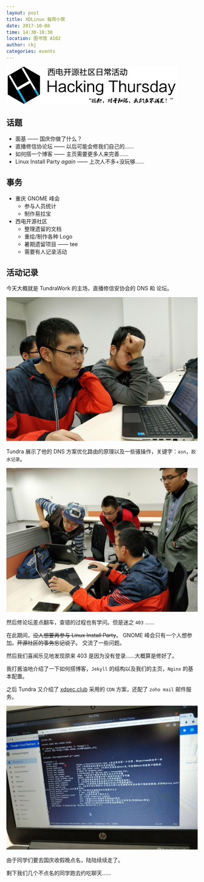 ```yaml
---
layout: post
title: XDLinux 每周小聚
date: 2017-10-08
time: 14:30-18:30
location: 图书馆 A102
author: ckj
categories: events
---
```

![Hacking Thursday](/picture/h4/h4.png)

## 话题

* 面基 —— 国庆你做了什么？
* 直播修信协论坛 —— 以后可能会修我们自己的……
* 如何搭一个博客 —— 主页需要更多人来完善……
* Linux Install Party *again* —— 上次人不多+没玩够……

## 事务

* 重庆 GNOME 峰会
  * 参与人员统计
  * 制作易拉宝
* 西电开源社区
  * 整理遗留的文档
  * 重绘/制作各种 Logo
  * 暑期遗留项目 —— tee
  * 需要有人记录活动

## 活动记录

今天大概就是 TundraWork 的主场，直播修信安协会的 DNS 和 论坛。

![tundra](/picture/h4/2017-10-08_1.jpg)

Tundra 展示了他的 DNS 方案优化路由的原理以及一些骚操作，关键字：`asn`，`胶水记录`。

![demonstrating](/picture/h4/2017-10-08_2.jpg)

然后修论坛差点翻车，查错的过程也有学问。但是迷之 `403` ……

在此期间，~~没人想要再参与 Linux Install Party~~。
GNOME 峰会只有一个人想参加。~~开源社区的事务忘记说了~~。
交流了一些问题。

然后我们喜闻乐见地发现原来 403 是因为没有登录……大概算是修好了。

我打酱油地介绍了一下如何搭博客，`Jekyll` 的结构以及我们的主页，`Nginx` 的基本配置。

之后 Tundra 又介绍了 [xdsec.club](http://xdsec.club) 采用的 `CDN` 方案，还配了 `zoho mail` 邮件服务。

![proxy_pass](/picture/h4/2017-10-08_3.jpg)

由于同学们要去国庆收假晚点名，陆陆续续走了。

剩下我们几个不点名的同学跑去约吃聊天……
